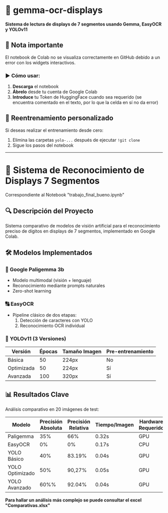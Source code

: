 # 🚀 gemma-ocr-displays  
**Sistema de lectura de displays de 7 segmentos usando Gemma, EasyOCR y YOLOv11**  

## 📝 Nota importante  
El notebook de Colab no se visualiza correctamente en GitHub debido a un error con los widgets interactivos.  

### ▶️ Cómo usar:  
1. **Descarga** el notebook  
2. **Ábrelo** desde tu cuenta de Google Colab  
3. **Introduce** tu Token de HuggingFace cuando sea requerido (se encuentra comentado en el texto, por lo que la celda en sí no da error) 

## 🔄 Reentrenamiento personalizado  
Si deseas realizar el entrenamiento desde cero:  
1. Elimina las carpetas `yolo-...` después de ejecutar `!git clone`  
2. Sigue los pasos del notebook  

---

# 🚀 Sistema de Reconocimiento de Displays 7 Segmentos
Correspondiente al Notebook "trabajo_final_bueno.ipynb"

## 🔍 Descripción del Proyecto
Sistema comparativo de modelos de visión artificial para el reconocimiento preciso de dígitos en displays de 7 segmentos, implementado en Google Colab.

## 🛠 Modelos Implementados

### 🦉 **Google Paligemma 3b**
- Modelo multimodal (visión + lenguaje)
- Reconocimiento mediante prompts naturales
- Zero-shot learning

### 🔠 **EasyOCR**
- Pipeline clásico de dos etapas:
  1. Detección de caracteres con YOLO
  2. Reconocimiento OCR individual

### 🎯 **YOLOv11 (3 Versiones)**
| Versión          | Épocas | Tamaño Imagen | Pre-entrenamiento | 
|------------------|--------|---------------|-------------------|
| Básica           | 50     | 224px         | No                |
| Optimizada       | 50     | 224px         | Sí                |
| Avanzada         | 100    | 320px         | Sí                |

## 📊 Resultados Clave
Análisis comparativo en 20 imágenes de test:

| Modelo       | Precisión Absoluta| Precisión Relativa| Tiempo/Imagen | Hardware Requerido |
|--------------|-------------------|-------------------|---------------|--------------------|
| Paligemma    | 35%               | 66%               |0.32s          | GPU                |
| EasyOCR      | 0%                | 0%                |0.17s          | CPU                |
| YOLO Básico  | 40%               | 83.19%            |0.04s          | GPU                |
| YOLO Optimizado|   50%           |   90,27%          |0.05s          | GPU                |
|YOLO Avanzado | 60%%              |92.04%             |0.04s          | GPU                |

**Para hallar un análisis más complejo se puede consultar el excel "Comparativas.xlsx"**

